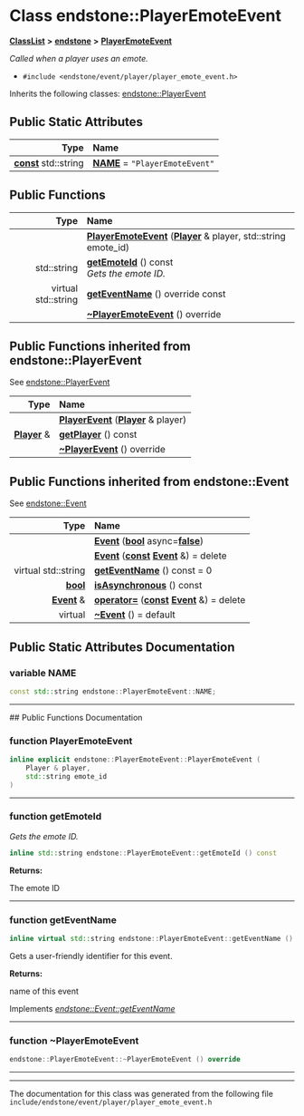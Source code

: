 

# Class endstone::PlayerEmoteEvent



[**ClassList**](annotated.md) **>** [**endstone**](namespaceendstone.md) **>** [**PlayerEmoteEvent**](classendstone_1_1PlayerEmoteEvent.md)



_Called when a player uses an emote._ 

* `#include <endstone/event/player/player_emote_event.h>`



Inherits the following classes: [endstone::PlayerEvent](classendstone_1_1PlayerEvent.md)
































## Public Static Attributes

| Type | Name |
| ---: | :--- |
|  [**const**](classendstone_1_1Vector.md) std::string | [**NAME**](#variable-name)   = `"PlayerEmoteEvent"`<br> |










































## Public Functions

| Type | Name |
| ---: | :--- |
|   | [**PlayerEmoteEvent**](#function-playeremoteevent) ([**Player**](classendstone_1_1Player.md) & player, std::string emote\_id) <br> |
|  std::string | [**getEmoteId**](#function-getemoteid) () const<br>_Gets the emote ID._  |
| virtual std::string | [**getEventName**](#function-geteventname) () override const<br> |
|   | [**~PlayerEmoteEvent**](#function-playeremoteevent) () override<br> |


## Public Functions inherited from endstone::PlayerEvent

See [endstone::PlayerEvent](classendstone_1_1PlayerEvent.md)

| Type | Name |
| ---: | :--- |
|   | [**PlayerEvent**](classendstone_1_1PlayerEvent.md#function-playerevent) ([**Player**](classendstone_1_1Player.md) & player) <br> |
|  [**Player**](classendstone_1_1Player.md) & | [**getPlayer**](classendstone_1_1PlayerEvent.md#function-getplayer) () const<br> |
|   | [**~PlayerEvent**](classendstone_1_1PlayerEvent.md#function-playerevent) () override<br> |


## Public Functions inherited from endstone::Event

See [endstone::Event](classendstone_1_1Event.md)

| Type | Name |
| ---: | :--- |
|   | [**Event**](classendstone_1_1Event.md#function-event-12) ([**bool**](classendstone_1_1Vector.md) async=[**false**](classendstone_1_1Vector.md)) <br> |
|   | [**Event**](classendstone_1_1Event.md#function-event-22) ([**const**](classendstone_1_1Vector.md) [**Event**](classendstone_1_1Event.md) &) = delete<br> |
| virtual std::string | [**getEventName**](classendstone_1_1Event.md#function-geteventname) () const = 0<br> |
|  [**bool**](classendstone_1_1Vector.md) | [**isAsynchronous**](classendstone_1_1Event.md#function-isasynchronous) () const<br> |
|  [**Event**](classendstone_1_1Event.md) & | [**operator=**](classendstone_1_1Event.md#function-operator) ([**const**](classendstone_1_1Vector.md) [**Event**](classendstone_1_1Event.md) &) = delete<br> |
| virtual  | [**~Event**](classendstone_1_1Event.md#function-event) () = default<br> |
















































































## Public Static Attributes Documentation




### variable NAME 

```C++
const std::string endstone::PlayerEmoteEvent::NAME;
```




<hr>
## Public Functions Documentation




### function PlayerEmoteEvent 

```C++
inline explicit endstone::PlayerEmoteEvent::PlayerEmoteEvent (
    Player & player,
    std::string emote_id
) 
```




<hr>



### function getEmoteId 

_Gets the emote ID._ 
```C++
inline std::string endstone::PlayerEmoteEvent::getEmoteId () const
```





**Returns:**

The emote ID 





        

<hr>



### function getEventName 

```C++
inline virtual std::string endstone::PlayerEmoteEvent::getEventName () override const
```



Gets a user-friendly identifier for this event.




**Returns:**

name of this event 





        
Implements [*endstone::Event::getEventName*](classendstone_1_1Event.md#function-geteventname)


<hr>



### function ~PlayerEmoteEvent 

```C++
endstone::PlayerEmoteEvent::~PlayerEmoteEvent () override
```




<hr>

------------------------------
The documentation for this class was generated from the following file `include/endstone/event/player/player_emote_event.h`

